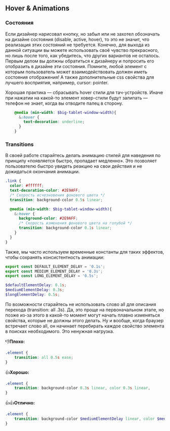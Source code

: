 ## Hover & Animations

### Cостояния

Если дизайнер нарисовал кнопку, но забыл или не захотел обозначать на дизайне состояния (disable, active, hover),
то это не значит, что реализация этих состояний не требуется. Конечно, для выхода из данной ситуации вы
можете использовать своё чувство прекрасного, но лишь после того, как убедитесь, что других вариантов не осталось.
Первым делом вы должны обратиться к дизайнеру и попросить его отобразить в дизайне эти состояния.
Помните, любой элемент с которым пользователь может взаимодействовать должен иметь состояния отображения!
А также дополнительные css свойства для лучшего восприятия, например, cursor: pointer.

Хорошая практика — сбрасывать hover стили для тач-устройств.
Иначе при нажатии на какой-то элемент ховер-стили будут залипать — телефон не знает, когда вы отводите палец в сторону.

```scss
    @media (min-width: $big-tablet-window-width){
      &:hover {
        text-decoration: underline;
      }
    }
```

### Transitions

В своей работе старайтесь делать анимацию стилей для наведения по принципу «появляется быстро, пропадает медленно».
Это позволяет пользователю быстро увидеть реакцию на свои действия и не дожидаться окончания анимации.

```scss
.link {
  color: #ffffff;
  text-decoration-color: #2E9AFF;
  /* Скорость исчезновения фонового цвета */
  transition: background-color 0.5s linear;

  @media (min-width: $big-tablet-window-width){
    &:hover {
      background-color: #2E9AFF;
      /* Скорость изменения фонового цвета на голубой */
      transition: background-color 0.1s linear;
    }
  }
}
```

Также, мы часто используем временные константы для таких эффектов, чтобы сохранять консистентность анимации:

```js
export const DEFAULT_ELEMENT_DELAY = '0.1s';
export const MEDIUM_ELEMENT_DELAY = '0.3s';
export const LONG_ELEMENT_DELAY = '0.5s';
```

```scss
$defaultElementDelay: 0.1s;
$mediumElementDelay: 0.3s;
$longElementDelay: 0.5s;
```

По возможности старайтесь не использовать слово all для описания перехода (transition: all .3s).
Да, это проще на первоначальном этапе, но позже из-за этого в какой-то момент могут начать плавно изменяться свойства,
которые не должны этого делать. Ну и вообще, когда браузер встречает слово all,
он начинает перебирать каждое свойство элемента в поисках необходимого. Это ненужная нагрузка.

👎**Плохо:**

```scss
.element {
    transition: all 0.5s ease;
}
```
👍**Хорошо:**

```scss
.element {
    transition: background-color 0.3s linear, color 0.3s linear,
}
```

👍👍**Отлично:**

```scss
.element {
    transition: background-color $mediumElementDelay linear, color $mediumElementDelay linear,
}
```
